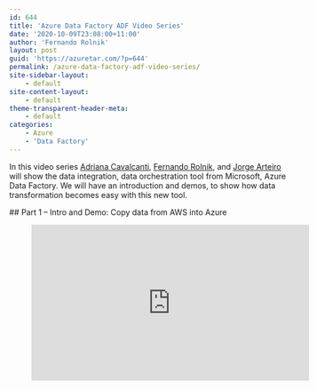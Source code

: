 ```yaml
---
id: 644
title: 'Azure Data Factory ADF Video Series'
date: '2020-10-09T23:08:00+11:00'
author: 'Fernando Rolnik'
layout: post
guid: 'https://azuretar.com/?p=644'
permalink: /azure-data-factory-adf-video-series/
site-sidebar-layout:
    - default
site-content-layout:
    - default
theme-transparent-header-meta:
    - default
categories:
    - Azure
    - 'Data Factory'
---
```


In this video series [Adriana Cavalcanti](https://twitter.com/drii_cavalcanti), [Fernando Rolnik](https://twitter.com/fernandorolnik), and [Jorge Arteiro](https://twitter.com/JorgeArteiro) will show the data integration, data orchestration tool from Microsoft, Azure Data Factory. We will have an introduction and demos, to show how data transformation becomes easy with this new tool.

<div class="wp-block-group"><div class="wp-block-group__inner-container is-layout-flow wp-block-group-is-layout-flow">## Part 1 – Intro and Demo: Copy data from AWS into Azure

</div></div><figure class="wp-block-embed-youtube alignleft wp-block-embed is-type-video is-provider-youtube wp-embed-aspect-16-9 wp-has-aspect-ratio"><div class="wp-block-embed__wrapper"><div class="ast-oembed-container " style="height: 100%;"><iframe allow="accelerometer; autoplay; clipboard-write; encrypted-media; gyroscope; picture-in-picture; web-share" allowfullscreen="" frameborder="0" height="281" loading="lazy" referrerpolicy="strict-origin-when-cross-origin" src="https://www.youtube.com/embed/0vbAslw3YAQ?feature=oembed" title="ADF Azure Data Factory - Introduction + Demo Part 1" width="500"></iframe></div></div></figure>In the first video, we will have an introduction to Azure Data Factory and a demo showing how to copy data from AWS to Azure on the graphical interface. We will copy CSV files as binary objects from an AWS S3 bucket to an Azure Data Lake Gen 2.

## Part 2 – Demo Copy CSV data into Azure SQL database

<figure class="wp-block-embed-youtube alignleft wp-block-embed is-type-video is-provider-youtube wp-embed-aspect-16-9 wp-has-aspect-ratio"><div class="wp-block-embed__wrapper"><div class="ast-oembed-container " style="height: 100%;"><iframe allow="accelerometer; autoplay; clipboard-write; encrypted-media; gyroscope; picture-in-picture; web-share" allowfullscreen="" frameborder="0" height="281" loading="lazy" referrerpolicy="strict-origin-when-cross-origin" src="https://www.youtube.com/embed/ygK6Pn_WyOA?feature=oembed" title="ADF Azure Data Factory - Copy Data to Azure Sql Part 2" width="500"></iframe></div></div></figure>Part 2 will show how to copy CSV files content stores on Azure Data Lake Gen 2 to an Azure SQL database.

## Part 3 – Demo Copy CSV data into Azure SQL database

<figure class="wp-block-embed-youtube alignleft wp-block-embed is-type-video is-provider-youtube wp-embed-aspect-16-9 wp-has-aspect-ratio"><div class="wp-block-embed__wrapper"><div class="ast-oembed-container " style="height: 100%;"><iframe allow="accelerometer; autoplay; clipboard-write; encrypted-media; gyroscope; picture-in-picture; web-share" allowfullscreen="" frameborder="0" height="281" loading="lazy" referrerpolicy="strict-origin-when-cross-origin" src="https://www.youtube.com/embed/MUZ4pBN_Ob0?feature=oembed" title="ADF Azure Data Factory - Data Flow Demo Part 3" width="500"></iframe></div></div></figure>In part 3 we will show the powerful Data Flow Transformation. In this demo, you will see how to generate a derived collum based on existent values on the same dataset.

#### **Follow us on Twitter**

[@azuretar](https://twitter.com/azuretar) [@drii\_cavalcanti ](https://twitter.com/drii_cavalcanti)[@FernandoRolnik](https://twitter.com/fernandorolnik) [@JorgeArteiro](https://twitter.com/JorgeArteiro)

Subscribe the [Azuretar YouTube Channel](https://www.youtube.com/channel/UC3FS96NUdoR3DwkaDwiLdRw)